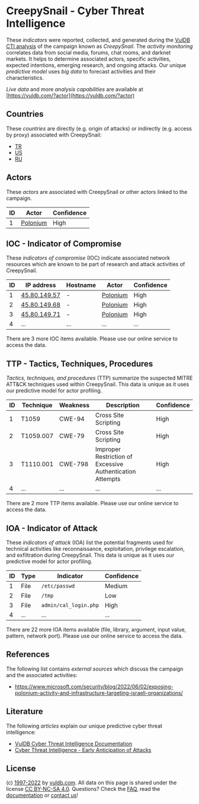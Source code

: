 # CreepySnail - Cyber Threat Intelligence

These _indicators_ were reported, collected, and generated during the [VulDB CTI analysis](https://vuldb.com/?kb.cti) of the campaign known as _CreepySnail_. The _activity monitoring_ correlates data from social media, forums, chat rooms, and darknet markets. It helps to determine associated actors, specific activities, expected intentions, emerging research, and ongoing attacks. Our unique _predictive model_ uses _big data_ to forecast activities and their characteristics.

_Live data_ and more _analysis capabilities_ are available at [https://vuldb.com/?actor](https://vuldb.com/?actor)

## Countries

These _countries_ are directly (e.g. origin of attacks) or indirectly (e.g. access by proxy) associated with CreepySnail:

* [TR](https://vuldb.com/?country.tr)
* [US](https://vuldb.com/?country.us)
* [RU](https://vuldb.com/?country.ru)

## Actors

These _actors_ are associated with CreepySnail or other actors linked to the campaign.

ID | Actor | Confidence
-- | ----- | ----------
1 | [Polonium](https://vuldb.com/?actor.polonium) | High

## IOC - Indicator of Compromise

These _indicators of compromise_ (IOC) indicate associated network resources which are known to be part of research and attack activities of CreepySnail.

ID | IP address | Hostname | Actor | Confidence
-- | ---------- | -------- | ----- | ----------
1 | [45.80.149.57](https://vuldb.com/?ip.45.80.149.57) | - | [Polonium](https://vuldb.com/?actor.polonium) | High
2 | [45.80.149.68](https://vuldb.com/?ip.45.80.149.68) | - | [Polonium](https://vuldb.com/?actor.polonium) | High
3 | [45.80.149.71](https://vuldb.com/?ip.45.80.149.71) | - | [Polonium](https://vuldb.com/?actor.polonium) | High
4 | ... | ... | ... | ...

There are 3 more IOC items available. Please use our online service to access the data.

## TTP - Tactics, Techniques, Procedures

_Tactics, techniques, and procedures_ (TTP) summarize the suspected MITRE ATT&CK techniques used within CreepySnail. This data is unique as it uses our predictive model for actor profiling.

ID | Technique | Weakness | Description | Confidence
-- | --------- | -------- | ----------- | ----------
1 | T1059 | CWE-94 | Cross Site Scripting | High
2 | T1059.007 | CWE-79 | Cross Site Scripting | High
3 | T1110.001 | CWE-798 | Improper Restriction of Excessive Authentication Attempts | High
4 | ... | ... | ... | ...

There are 2 more TTP items available. Please use our online service to access the data.

## IOA - Indicator of Attack

These _indicators of attack_ (IOA) list the potential fragments used for technical activities like reconnaissance, exploitation, privilege escalation, and exfiltration during CreepySnail. This data is unique as it uses our predictive model for actor profiling.

ID | Type | Indicator | Confidence
-- | ---- | --------- | ----------
1 | File | `/etc/passwd` | Medium
2 | File | `/tmp` | Low
3 | File | `admin/cal_login.php` | High
4 | ... | ... | ...

There are 22 more IOA items available (file, library, argument, input value, pattern, network port). Please use our online service to access the data.

## References

The following list contains _external sources_ which discuss the campaign and the associated activities:

* https://www.microsoft.com/security/blog/2022/06/02/exposing-polonium-activity-and-infrastructure-targeting-israeli-organizations/

## Literature

The following _articles_ explain our unique predictive cyber threat intelligence:

* [VulDB Cyber Threat Intelligence Documentation](https://vuldb.com/?kb.cti)
* [Cyber Threat Intelligence - Early Anticipation of Attacks](https://www.scip.ch/en/?labs.20201022)

## License

(c) [1997-2022](https://vuldb.com/?kb.changelog) by [vuldb.com](https://vuldb.com/?kb.about). All data on this page is shared under the license [CC BY-NC-SA 4.0](https://creativecommons.org/licenses/by-nc-sa/4.0/). Questions? Check the [FAQ](https://vuldb.com/?kb.faq), read the [documentation](https://vuldb.com/?kb) or [contact us](https://vuldb.com/?contact)!
